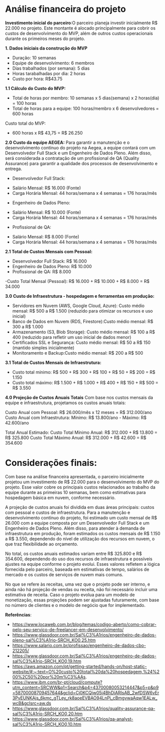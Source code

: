 # Análise financeira do projeto 

**Investimento inicial do parceiro**:O parceiro planeja investir inicialmente R$ 22.000 no projeto. Este montante é alocado principalmente para cobrir os custos de desenvolvimento do MVP, além de outros custos operacionais durante os primeiros meses do projeto.

**1. Dados iniciais da construção do MVP**
- Duração: 10 semanas
- Equipe de desenvolvimento: 6 membros
- Dias trabalhados (por semana): 5 dias
- Horas tarabalhadas por dia: 2 horas
- Custo por hora: R$43.75

**1.1 Cálculo do Custo do MVP:**
- Total de horas por membro: 10 semanas x 5 dias(semana) x 2 horas(dia) = 100 horas
- Total de horas para a equipe: 100 horas/membro x 6 desenvolvedores = 600 horas

Custo total do MVP:
- 600 horas x R$ 43,75 = R$ 26.250

**2.0 Custo da equipe AEGEA:**
Para garantir a manutenção e o desenvolvimento contínuo do projeto na Aegea, a equipe contará com um Desenvolvedor Full Stack e um Engenheiro de Dados Pleno. Além disso, será considerada a contratação de um profissional de QA (Quality Assurance) para garantir a qualidade dos processos de desenvolvimento e entrega.

* Desenvolvedor Full Stack:
- Salário Mensal: R$ 16.000 (Fonte)
- Carga Horária Mensal: 44 horas/semana x 4 semanas = 176 horas/mês

* Engenheiro de Dados Pleno:
- Salário Mensal: R$ 10.000 (Fonte)
- Carga Horária Mensal: 44 horas/semana x 4 semanas = 176 horas/mês

* Profissional de QA:
- Salário Mensal: R$ 8.000 (Fonte)
- Carga Horária Mensal: 44 horas/semana x 4 semanas = 176 horas/mês

**2.1 Total de Custos Mensais com Pessoal:**
* Desenvolvedor Full Stack: R$ 16.000
* Engenheiro de Dados Pleno: R$ 10.000
* Profissional de QA: R$ 8.000

-Custo Total Mensal (Pessoal): R$ 16.000 + R$ 10.000 + R$ 8.000 = R$ 34.000

**3.0 Custo de Infraestrutura - hospedagem e ferramentas em produção:**
* Servidores em Nuvem (AWS, Google Cloud, Azure): Custo médio mensal: R$ 500 a R$ 1.500 (reduzido para otimizar os recursos e uso inicial)
* Banco de Dados em Nuvem (RDS, Firestore):Custo médio mensal: R$ 300 a R$ 1.000
* Armazenamento (S3, Blob Storage): Custo médio mensal: R$ 100 a R$ 400 (reduzido para refletir um uso inicial de dados menor)
* Certificados SSL e Segurança: Custo médio mensal: R$ 50 a R$ 150 (mantido simples inicialmente)
* Monitoramento e Backup:Custo médio mensal: R$ 200 a R$ 500

**3.1 Total de Custos Mensais de Infraestrutura:**
- Custo total mínimo: R$ 500 + R$ 300 + R$ 100 + R$ 50 + R$ 200 = R$ 1.150
- Custo total máximo: R$ 1.500 + R$ 1.000 + R$ 400 + R$ 150 + R$ 500 = R$ 3.550

**4.0 Projeção de Custos Anuais Totais**
Com base nos custos mensais da equipe e infraestrutura, projetamos os custos anuais totais:

Custo Anual com Pessoal: R$ 26.000/mês x 12 meses = R$ 312.000/ano
Custo Anual com Infraestrutura: Mínimo: R$ 13.800/ano - Máximo: R$ 42.600/ano

Total Anual Estimado:
Custo Total Mínimo Anual: R$ 312.000 + R$ 13.800 = R$ 325.800
Custo Total Máximo Anual: R$ 312.000 + R$ 42.600 = R$ 354.600

# Considerações finais: 
Com base na análise financeira apresentada, o parceiro inicialmente projetou um investimento de R$ 22.000 para o desenvolvimento do MVP do projeto. Esse valor cobre os principais custos relacionados ao trabalho da equipe durante as primeiras 10 semanas, bem como estimativas para hospedagem básica em nuvem, conforme necessário.

A projeção de custos anuais foi dividida em duas áreas principais: custos com pessoal e custos de infraestrutura. Para a manutenção e desenvolvimento contínuo do projeto, foi estimado um custo mensal de R$ 26.000 com a equipe composta por um Desenvolvedor Full Stack e um Engenheiro de Dados Pleno. Além disso, para atender à demanda de infraestrutura em produção, foram estimados os custos mensais de R$ 1.150 a R$ 3.550, dependendo do nível de utilização dos recursos em nuvem, o que traz flexibilidade ao orçamento.

No total, os custos anuais estimados variam entre R$ 325.800 e R$ 354.600, dependendo do uso dos recursos de infraestrutura e possíveis ajustes na equipe conforme o projeto evolui. Esses valores refletem a lógica fornecida pelo parceiro, baseada em estimativas de tempo, salários de mercado e os custos de serviços de nuvem mais comuns.

No que se refere às receitas, uma vez que o projeto pode ser interno, e ainda não há projeção de vendas ou receita, não foi necessário incluir uma estimativa de receita. Caso o projeto evolua para um modelo de monetização, essas projeções podem ser ajustadas futuramente, com base no número de clientes e o modelo de negócio que for implementado.

**Referências**:
*  https://www.locaweb.com.br/blog/temas/codigo-aberto/como-cobrar-pelo-seu-servico-de-freelancer-em-desenvolvimento/
* https://www.glassdoor.com.br/Sal%C3%A1rios/engenheiro-de-dados-pleno-sal%C3%A1rio-SRCH_KO0,25.htm
* https://www.salario.com.br/profissao/engenheiro-de-dados-cbo-212205/
* https://www.glassdoor.com.br/Sal%C3%A1rios/engenheiro-de-dados-sal%C3%A1rio-SRCH_KO0,19.htm
* https://aws.amazon.com/pt/getting-started/hands-on/host-static-website/#:~:text=O%20custo%20total%20da%20hospedagem,%24%200%2C50%20por%20m%C3%AAs.
* https://www.ibm.com/br-pt/cloud/compute?utm_content=SRCWW&p1=Search&p4=43700080053214447&p5=p&p9=58700008709457644&gclid=Cj0KCQjw05i4BhDiARIsAB_2wfDSW6vEr3PvEUNKAjs_6kmc_gTLey_rk8aoeEVBAO94LnPj_cBmgvwaAqw1EALw_wcB&gclsrc=aw.ds
* https://www.glassdoor.com.br/Sal%C3%A1rios/quality-assurance-qa-sal%C3%A1rio-SRCH_KO0,20.htm
* https://www.glassdoor.com.br/Sal%C3%A1rios/qa-analyst-sal%C3%A1rio-SRCH_KO0,10.htm
